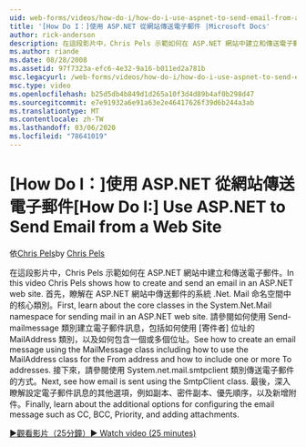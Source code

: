 ```yaml
---
uid: web-forms/videos/how-do-i/how-do-i-use-aspnet-to-send-email-from-a-web-site
title: '[How Do I：]使用 ASP.NET 從網站傳送電子郵件 |Microsoft Docs'
author: rick-anderson
description: 在這段影片中，Chris Pels 示範如何在 ASP.NET 網站中建立和傳送電子郵件。 首先，瞭解系統 .Net. Mail 命名空間 f 中的核心類別 。
ms.author: riande
ms.date: 08/28/2008
ms.assetid: 97f7323a-efc6-4e32-9a16-b011ed2a781b
msc.legacyurl: /web-forms/videos/how-do-i/how-do-i-use-aspnet-to-send-email-from-a-web-site
msc.type: video
ms.openlocfilehash: b25d5db4b849d1d265a10f3d4d89b4af0b298d47
ms.sourcegitcommit: e7e91932a6e91a63e2e46417626f39d6b244a3ab
ms.translationtype: MT
ms.contentlocale: zh-TW
ms.lasthandoff: 03/06/2020
ms.locfileid: "78641019"
---
```

# <a name="how-do-i-use-aspnet-to-send-email-from-a-web-site"></a><span data-ttu-id="08323-104">[How Do I：]使用 ASP.NET 從網站傳送電子郵件</span><span class="sxs-lookup"><span data-stu-id="08323-104">[How Do I:] Use ASP.NET to Send Email from a Web Site</span></span>

<span data-ttu-id="08323-105">依[Chris Pels](https://twitter.com/chrispels)</span><span class="sxs-lookup"><span data-stu-id="08323-105">by [Chris Pels](https://twitter.com/chrispels)</span></span>

<span data-ttu-id="08323-106">在這段影片中，Chris Pels 示範如何在 ASP.NET 網站中建立和傳送電子郵件。</span><span class="sxs-lookup"><span data-stu-id="08323-106">In this video Chris Pels shows how to create and send an email in an ASP.NET web site.</span></span> <span data-ttu-id="08323-107">首先，瞭解在 ASP.NET 網站中傳送郵件的系統 .Net. Mail 命名空間中的核心類別。</span><span class="sxs-lookup"><span data-stu-id="08323-107">First, learn about the core classes in the System.Net.Mail namespace for sending mail in an ASP.NET web site.</span></span> <span data-ttu-id="08323-108">請參閱如何使用 Send-mailmessage 類別建立電子郵件訊息，包括如何使用 [寄件者] 位址的 MailAddress 類別，以及如何包含一個或多個位址。</span><span class="sxs-lookup"><span data-stu-id="08323-108">See how to create an email message using the MailMessage class including how to use the MailAddress class for the From address and how to include one or more To addresses.</span></span> <span data-ttu-id="08323-109">接下來，請參閱使用 System.net.mail.smtpclient 類別傳送電子郵件的方式。</span><span class="sxs-lookup"><span data-stu-id="08323-109">Next, see how email is sent using the SmtpClient class.</span></span> <span data-ttu-id="08323-110">最後，深入瞭解設定電子郵件訊息的其他選項，例如副本、密件副本、優先順序，以及新增附件。</span><span class="sxs-lookup"><span data-stu-id="08323-110">Finally, learn about the additional options for configuring the email message such as CC, BCC, Priority, and adding attachments.</span></span>

[<span data-ttu-id="08323-111">&#9654;觀看影片（25分鐘）</span><span class="sxs-lookup"><span data-stu-id="08323-111">&#9654; Watch video (25 minutes)</span></span>](https://channel9.msdn.com/Blogs/ASP-NET-Site-Videos/how-do-i-use-aspnet-to-send-email-from-a-web-site)
